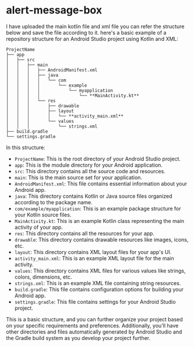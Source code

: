 # alert-message-box
I have uploaded the main kotlin file and xml file you can refer the structure below and save the file according to it. 
here's a basic example of a repository structure for an Android Studio project using Kotlin and XML:

```
ProjectName
├── app
│   ├── src
│   │   ├── main
│   │   │   ├── AndroidManifest.xml
│   │   │   ├── java
│   │   │   │   └── com
│   │   │   │       └── example
│   │   │   │           └── myapplication
│   │   │   │               └── **MainActivity.kt**
│   │   │   └── res
│   │   │       ├── drawable
│   │   │       ├── layout
│   │   │       │   └── **activity_main.xml**
│   │   │       └── values
│   │   │           └── strings.xml
├── build.gradle
└── settings.gradle
```

In this structure:

- `ProjectName`: This is the root directory of your Android Studio project.
- `app`: This is the module directory for your Android application.
- `src`: This directory contains all the source code and resources.
- `main`: This is the main source set for your application.
- `AndroidManifest.xml`: This file contains essential information about your Android app.
- `java`: This directory contains Kotlin or Java source files organized according to the package name.
- `com/example/myapplication`: This is an example package structure for your Kotlin source files.
- `MainActivity.kt`: This is an example Kotlin class representing the main activity of your app.
- `res`: This directory contains all the resources for your app.
- `drawable`: This directory contains drawable resources like images, icons, etc.
- `layout`: This directory contains XML layout files for your app's UI.
- `activity_main.xml`: This is an example XML layout file for the main activity.
- `values`: This directory contains XML files for various values like strings, colors, dimensions, etc.
- `strings.xml`: This is an example XML file containing string resources.
- `build.gradle`: This file contains configuration options for building your Android app.
- `settings.gradle`: This file contains settings for your Android Studio project.

This is a basic structure, and you can further organize your project based on your specific requirements and preferences. Additionally, you'll have other directories and files automatically generated by Android Studio and the Gradle build system as you develop your project further.
